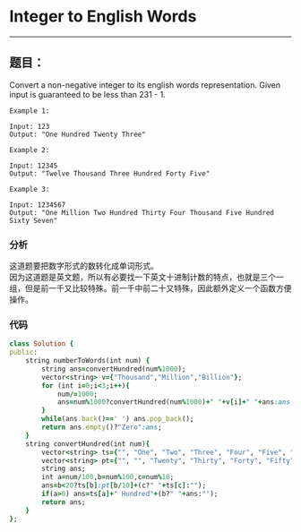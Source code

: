 # Integer to English Words
***
## 题目：
Convert a non-negative integer to its english words representation. Given input is guaranteed to be less than 231 - 1.
```
Example 1:

Input: 123
Output: "One Hundred Twenty Three"
```
```
Example 2:

Input: 12345
Output: "Twelve Thousand Three Hundred Forty Five"
```
```
Example 3:

Input: 1234567
Output: "One Million Two Hundred Thirty Four Thousand Five Hundred Sixty Seven"
```
### 分析
这道题要把数字形式的数转化成单词形式。<br>
因为这道题是英文题，所以有必要找一下英文十进制计数的特点，也就是三个一组，但是前一千又比较特殊。前一千中前二十又特殊，因此额外定义一个函数方便操作。<br>
### 代码
```ruby
class Solution {
public:
    string numberToWords(int num) {
        string ans=convertHundred(num%1000);
        vector<string> v={"Thousand","Million","Billion"};
        for (int i=0;i<3;i++){
            num/=1000;
            ans=num%1000?convertHundred(num%1000)+" "+v[i]+" "+ans:ans;
        }
        while(ans.back()==' ') ans.pop_back();
        return ans.empty()?"Zero":ans;
    }
    string convertHundred(int num){
        vector<string> ts={"", "One", "Two", "Three", "Four", "Five", "Six", "Seven", "Eight", "Nine", "Ten", "Eleven", "Twelve", "Thirteen", "Fourteen", "Fifteen", "Sixteen", "Seventeen", "Eighteen", "Nineteen"};
        vector<string> pt={"", "", "Twenty", "Thirty", "Forty", "Fifty", "Sixty", "Seventy", "Eighty", "Ninety"};
        string ans;
        int a=num/100,b=num%100,c=num%10;
        ans=b<20?ts[b]:pt[b/10]+(c?" "+ts[c]:"");
        if(a>0) ans=ts[a]+" Hundred"+(b?" "+ans:"");
        return ans;
    }
};
